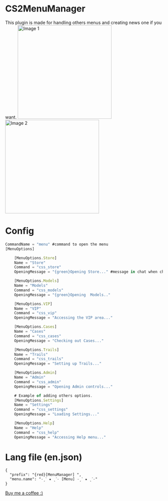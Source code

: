 # CS2MenuManager
This plugin is made for handling others menus and creating news one if you want. 
<img src="https://github.com/user-attachments/assets/fc982f47-4cca-47e4-9f64-f683dfeec1f9" alt="Image 1" width="300" />
<img src="https://github.com/user-attachments/assets/e9e984ab-82e1-4e98-a5e3-540faa76dd3b" alt="Image 2" width="300" />



# Config

```js
CommandName = "menu" #command to open the menu
[MenuOptions]

    [MenuOptions.Store]
    Name = "Store"
    Command = "css_store"
    OpeningMessage = "{green}Opening Store..." #message in chat when chosing option.

    [MenuOptions.Models]
    Name = "Models"
    Command = "css_models"
    OpeningMessage = "{green}Opening  Models.." 

    [MenuOptions.VIP]
    Name = "VIP"
    Command = "css_vip"
    OpeningMessage = "Accessing the VIP area..."

    [MenuOptions.Cases]
    Name = "Cases"
    Command = "css_cases"
    OpeningMessage = "Checking out Cases..."

    [MenuOptions.Trails]
    Name = "Trails"
    Command = "css_trails"
    OpeningMessage = "Setting up Trails..."

    [MenuOptions.Admin]
    Name = "Admin"
    Command = "css_admin"
    OpeningMessage = "Opening Admin controls..."

    # Example of adding others options.
    [MenuOptions.Settings]
    Name = "Settings"
    Command = "css_settings"
    OpeningMessage = "Loading Settings..."

    [MenuOptions.Help]
    Name = "Help"
    Command = "css_help"
    OpeningMessage = "Accessing Help menu..."

```
# Lang file (en.json)
```
{
  "prefix": "{red}[MenuManager] ",
  "menu.name": "˗ˏˋ ★ ˎˊ˗ [Menu] ˗ˏˋ ★ ˎˊ˗"
}
```
[Buy me a coffee :)](https://paypal.me/vxaero?country.x=RO&locale.x=en_US)


